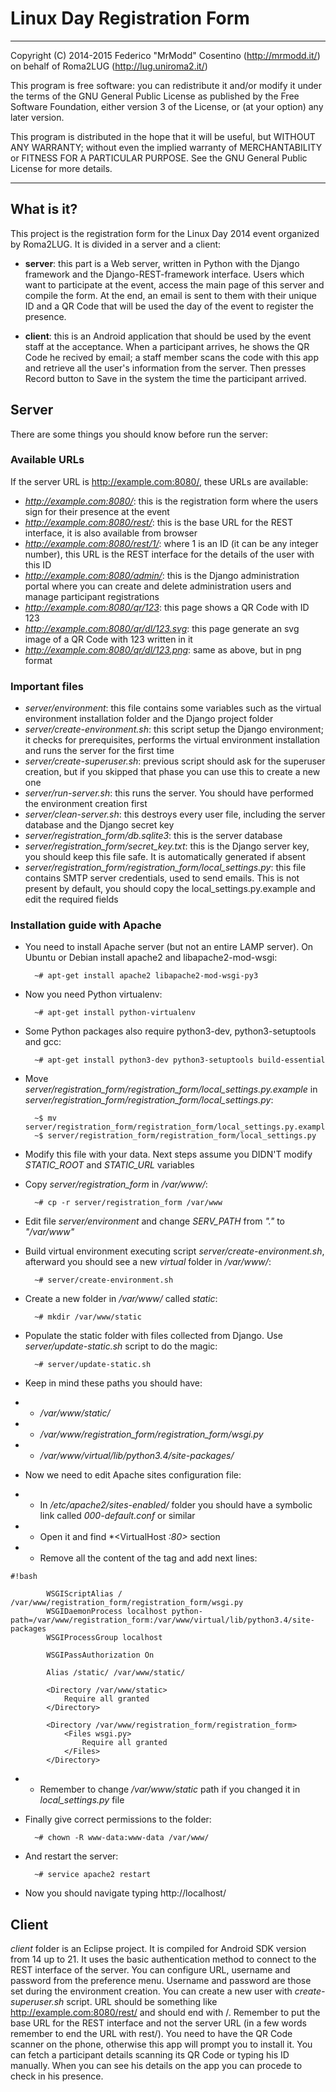 # Linux Day Registration Form

---------------------------------------------------------------------

Copyright (C) 2014-2015 Federico "MrModd" Cosentino (http://mrmodd.it/)
on behalf of Roma2LUG (http://lug.uniroma2.it/)

This program is free software: you can redistribute it and/or modify
it under the terms of the GNU General Public License as published by
the Free Software Foundation, either version 3 of the License, or
(at your option) any later version.

This program is distributed in the hope that it will be useful,
but WITHOUT ANY WARRANTY; without even the implied warranty of
MERCHANTABILITY or FITNESS FOR A PARTICULAR PURPOSE.  See the
GNU General Public License for more details.

---------------------------------------------------------------------

## What is it?

This project is the registration form for the Linux Day 2014 event organized
by Roma2LUG. It is divided in a server and a client:

- **server**: this part is a Web server, written in Python with the Django
  framework and the Django-REST-framework interface. Users which want to
  participate at the event, access the main page of this server and compile
  the form. At the end, an email is sent to them with their unique ID and
  a QR Code that will be used the day of the event to register the presence.

- **client**: this is an Android application that should be used by the event
  staff at the acceptance. When a participant arrives, he shows the QR Code
  he recived by email; a staff member scans the code with this app and retrieve
  all the user's information from the server. Then presses Record button to
  Save in the system the time the participant arrived.

## Server

There are some things you should know before run the server:

### Available URLs

If the server URL is http://example.com:8080/, these URLs are available:

- *http://example.com:8080/*: this is the registration form where the users
  sign for their presence at the event
- *http://example.com:8080/rest/*: this is the base URL for the REST interface,
  it is also available from browser
- *http://example.com:8080/rest/1/*: where 1 is an ID (it can be any integer number),
  this URL is the REST interface for the details of the user with this ID
- *http://example.com:8080/admin/*: this is the Django administration portal
  where you can create and delete administration users and manage participant
  registrations
- *http://example.com:8080/qr/123*: this page shows a QR Code with ID 123
- *http://example.com:8080/qr/dl/123.svg*: this page generate an svg image of
  a QR Code with 123 written in it
- *http://example.com:8080/qr/dl/123.png*: same as above, but in png format

### Important files

- *server/environment*: this file contains some variables such as the virtual
  environment installation folder and the Django project folder
- *server/create-environment.sh*: this script setup the Django environment;
  it checks for prerequisites, performs the virtual environment installation
  and runs the server for the first time
- *server/create-superuser.sh*: previous script should ask for the superuser
  creation, but if you skipped that phase you can use this to create a new one
- *server/run-server.sh*: this runs the server. You should have performed the
  environment creation first
- *server/clean-server.sh*: this destroys every user file, including the server
  database and the Django secret key
- *server/registration_form/db.sqlite3*: this is the server database
- *server/registration_form/secret_key.txt*: this is the Django server key, you
  should keep this file safe. It is automatically generated if absent
- *server/registration_form/registration_form/local_settings.py*: this file contains
  SMTP server credentials, used to send emails. This is not present by default, you
  should copy the local_settings.py.example and edit the required fields

### Installation guide with Apache

- You need to install Apache server (but not an entire LAMP server). On Ubuntu or Debian
  install apache2 and libapache2-mod-wsgi:

		~# apt-get install apache2 libapache2-mod-wsgi-py3

- Now you need Python virtualenv:

		~# apt-get install python-virtualenv

- Some Python packages also require python3-dev, python3-setuptools and gcc:

		~# apt-get install python3-dev python3-setuptools build-essential

- Move *server/registration_form/registration_form/local_settings.py.example* in
  *server/registration_form/registration_form/local_settings.py*:

		~$ mv server/registration_form/registration_form/local_settings.py.example\
		~$ server/registration_form/registration_form/local_settings.py

- Modify this file with your data. Next steps assume you DIDN'T modify *STATIC_ROOT* and
  *STATIC_URL* variables

- Copy *server/registration_form* in */var/www/*:

		~# cp -r server/registration_form /var/www

- Edit file *server/environment* and change *SERV_PATH* from *"."* to *"/var/www"*

- Build virtual environment executing script *server/create-environment.sh*, afterward you
  should see a new *virtual* folder in */var/www/*:

		~# server/create-environment.sh

- Create a new folder in */var/www/* called *static*:

		~# mkdir /var/www/static

- Populate the static folder with files collected from Django. Use
  *server/update-static.sh* script to do the magic:

		~# server/update-static.sh

- Keep in mind these paths you should have:
- - */var/www/static/*
- - */var/www/registration_form/registration_form/wsgi.py*
- - */var/www/virtual/lib/python3.4/site-packages/*
- Now we need to edit Apache sites configuration file:
- - In */etc/apache2/sites-enabled/* folder you should have a symbolic link called
    *000-default.conf* or similar
- - Open it and find *<VirtualHost *:80>* section
- - Remove all the content of the tag and add next lines:

```
#!bash

		WSGIScriptAlias / /var/www/registration_form/registration_form/wsgi.py
		WSGIDaemonProcess localhost python-path=/var/www/registration_form:/var/www/virtual/lib/python3.4/site-packages
		WSGIProcessGroup localhost

		WSGIPassAuthorization On

		Alias /static/ /var/www/static/
		
		<Directory /var/www/static>
			Require all granted
		</Directory>
		
		<Directory /var/www/registration_form/registration_form>
			<Files wsgi.py>
				Require all granted
			</Files>
		</Directory>
```

- - Remember to change */var/www/static* path if you changed it in *local_settings.py* file

- Finally give correct permissions to the folder:

		~# chown -R www-data:www-data /var/www/

- And restart the server:

		~# service apache2 restart

- Now you should navigate typing http://localhost/

## Client

*client* folder is an Eclipse project. It is compiled for Android SDK version from 14
up to 21. It uses the basic authentication method to connect to the REST interface
of the server. You can configure URL, username and password from the preference menu.
Username and password are those set during the environment creation. You can create
a new user with *create-superuser.sh* script. URL should be something like
http://example.com:8080/rest/ and should end with /. Remember to put the base URL for
the REST interface and not the server URL (in a few words remember to end the URL with
rest/).
You need to have the QR Code scanner on the phone, otherwise this app will prompt you
to install it.
You can fetch a participant details scanning its QR Code or typing his ID manually.
When you can see his details on the app you can procede to check in his presence.



